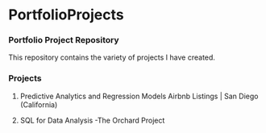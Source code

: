 # PortfolioProjects
### Portfolio Project Repository

This repository contains the variety of projects  I have created.

<h3><b>Projects</b></h3>

1. Predictive Analytics and Regression Models
  Airbnb Listings | San Diego (California)
  
2. SQL for Data Analysis -The Orchard Project

